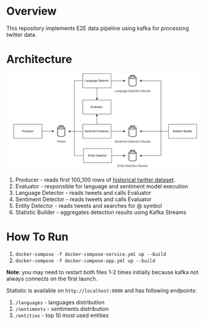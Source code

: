 # Overview

This repository implements E2E data pipeline using kafka for processing twitter data.

# Architecture

![Architecture](./docs/architecture.png)

1. Producer - reads first 100_100 rows of [historical twitter dataset](https://www.kaggle.com/datasets/kazanova/sentiment140).
2. Evaluator - responsible for language and sentiment model execution
3. Language Detector - reads tweets and calls Evaluator
4. Sentiment Detector - reads tweets and calls Evaluator
5. Entity Detector - reads tweets and searches for @ symbol
6. Statistic Builder - aggregates detection results using Kafka Streams

# How To Run

1. `docker-compose -f docker-compose-service.yml up --build`
2. `docker-compose -f docker-compose-app.yml up --build`

**Note**: you may need to restart both files 1-2 times initially because kafka not always connects on the first launch.

Statistic is available on `http://localhost:8000` and has following endpoints:

1. `/languages` - languages distribution
2. `/sentiments` - sentiments distribution
3. `/entities` - top 10 most used entities 